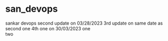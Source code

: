 # san_devops
sankar devops
second update on 03/28/2023
3rd update on same date as second one
4th one on 30/03/2023
one \
two

